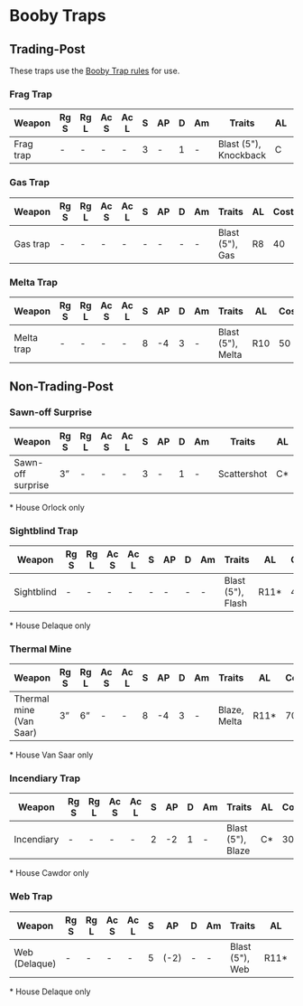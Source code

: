 # Booby Traps

## Trading-Post[](https://necrovox.org/docs/armoury/basic-weapons#trading-post "Direct link to Trading-Post")

These traps use the [Booby Trap rules](https://necrovox.org/docs/battlefield-setup/scenario-rules#booby-traps--frag-gas-and-melta) for use.

### Frag Trap[](https://necrovox.org/docs/armoury/basic-weapons#frag-trap "Direct link to Frag Trap")

| Weapon | Rg S | Rg L | Ac S | Ac L | S | AP | D | Am | Traits | AL | Cost |
| --- | --- | --- | --- | --- | --- | --- | --- | --- | --- | --- | --- |
| Frag trap | \- | \- | \- | \- | 3 | \- | 1 | \- | Blast (5"), Knockback | C | 20 |

### Gas Trap[](https://necrovox.org/docs/armoury/basic-weapons#gas-trap "Direct link to Gas Trap")

| Weapon | Rg S | Rg L | Ac S | Ac L | S | AP | D | Am | Traits | AL | Cost |
| --- | --- | --- | --- | --- | --- | --- | --- | --- | --- | --- | --- |
| Gas trap | \- | \- | \- | \- | \- | \- | \- | \- | Blast (5"), Gas | R8 | 40 |

### Melta Trap[](https://necrovox.org/docs/armoury/basic-weapons#melta-trap "Direct link to Melta Trap")

| Weapon | Rg S | Rg L | Ac S | Ac L | S | AP | D | Am | Traits | AL | Cost |
| --- | --- | --- | --- | --- | --- | --- | --- | --- | --- | --- | --- |
| Melta trap | \- | \- | \- | \- | 8 | \-4 | 3 | \- | Blast (5"), Melta | R10 | 50 |

## Non-Trading-Post[](https://necrovox.org/docs/armoury/basic-weapons#non-trading-post "Direct link to Non-Trading-Post")

### Sawn-off Surprise[](https://necrovox.org/docs/armoury/basic-weapons#sawn-off-surprise "Direct link to Sawn-off Surprise")

| Weapon | Rg S | Rg L | Ac S | Ac L | S | AP | D | Am | Traits | AL | Cost |
| --- | --- | --- | --- | --- | --- | --- | --- | --- | --- | --- | --- |
| Sawn-off surprise | 3” | \- | \- | \- | 3 | \- | 1 | \- | Scattershot | C\* | 20 |

\* House Orlock only

### Sightblind Trap[](https://necrovox.org/docs/armoury/basic-weapons#sightblind-trap "Direct link to Sightblind Trap")

| Weapon | Rg S | Rg L | Ac S | Ac L | S | AP | D | Am | Traits | AL | Cost |
| --- | --- | --- | --- | --- | --- | --- | --- | --- | --- | --- | --- |
| Sightblind | \- | \- | \- | \- | \- | \- | \- | \- | Blast (5"), Flash | R11\* | 40 |

\* House Delaque only

### Thermal Mine[](https://necrovox.org/docs/armoury/basic-weapons#thermal-mine "Direct link to Thermal Mine")

| Weapon | Rg S | Rg L | Ac S | Ac L | S | AP | D | Am | Traits | AL | Cost |
| --- | --- | --- | --- | --- | --- | --- | --- | --- | --- | --- | --- |
| Thermal mine (Van Saar) | 3” | 6” | \- | \- | 8 | \-4 | 3 | \- | Blaze, Melta | R11\* | 70 |

\* House Van Saar only

### Incendiary Trap[](https://necrovox.org/docs/armoury/basic-weapons#incendiary-trap "Direct link to Incendiary Trap")

| Weapon | Rg S | Rg L | Ac S | Ac L | S | AP | D | Am | Traits | AL | Cost |
| --- | --- | --- | --- | --- | --- | --- | --- | --- | --- | --- | --- |
| Incendiary | \- | \- | \- | \- | 2 | \-2 | 1 | \- | Blast (5"), Blaze | C\* | 30 |

\* House Cawdor only

### Web Trap[](https://necrovox.org/docs/armoury/basic-weapons#web-trap "Direct link to Web Trap")

| Weapon | Rg S | Rg L | Ac S | Ac L | S | AP | D | Am | Traits | AL | Cost |
| --- | --- | --- | --- | --- | --- | --- | --- | --- | --- | --- | --- |
| Web (Delaque) | \- | \- | \- | \- | 5 | (-2) | \- | \- | Blast (5"), Web | R11\* | 80 |

\* House Delaque only
